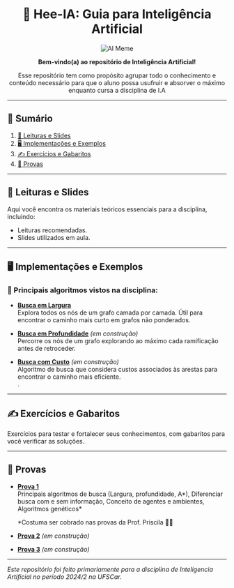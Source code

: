 <div align="center">

# 🤖 Hee-IA: Guia para Inteligência Artificial  

![AI Meme](https://datasciencedojo.com/wp-content/uploads/AI-meme-3.png)

**Bem-vindo(a) ao repositório de Inteligência Artificial!**  


Esse repositório tem como propósito agrupar todo o conhecimento e conteúdo necessário
para que o aluno possa usufruir e absorver o máximo enquanto cursa a disciplina de I.A

</div>

---

## 📑 Sumário  

1. [📘 Leituras e Slides](#-leituras-e-slides)  
2. [🖥️ Implementações e Exemplos](#%EF%B8%8F-implementações-e-exemplos)  
3. [✍️ Exercícios e Gabaritos](#️-exercícios-e-gabaritos)  
4. [📝 Provas](#-provas)  

---

## 📘 Leituras e Slides  

Aqui você encontra os materiais teóricos essenciais para a disciplina, incluindo:  
- Leituras recomendadas.  
- Slides utilizados em aula.

---

## 🖥️ Implementações e Exemplos  

### 📌 Principais algoritmos vistos na disciplina:  

- [**Busca em Largura**](https://github.com/Maracujacake/hee-ia/blob/main/javab/BuscaLargura.java)  
  Explora todos os nós de um grafo camada por camada. Útil para encontrar o caminho mais curto em grafos não ponderados.  

- [**Busca em Profundidade**](#) *(em construção)*  
  Percorre os nós de um grafo explorando ao máximo cada ramificação antes de retroceder.  

- [**Busca com Custo**](#) *(em construção)*  
  Algoritmo de busca que considera custos associados às arestas para encontrar o caminho mais eficiente.  
.

---

## ✍️ Exercícios e Gabaritos  

Exercícios para testar e fortalecer seus conhecimentos, com gabaritos para você verificar as soluções.  

---

## 📝 Provas  

- [**Prova 1**]()  
  Principais algoritmos de busca (Largura, profundidade, A*), Diferenciar busca com e sem informação, Conceito de agentes e ambientes, Algoritmos genéticos*
  
  *Costuma ser cobrado nas provas da Prof. Priscila 👩‍🏫  

- [**Prova 2**](#) *(em construção)*  
  

- [**Prova 3**](#) *(em construção)*  
    

---

*Este repositório foi feito primariamente para a disciplina de Inteligencia Artificial no período 2024/2 na UFSCar.*
